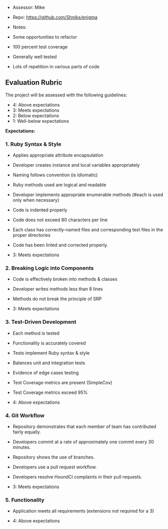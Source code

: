 * Assessor: Mike

* Repo: https://github.com/Shniks/enigma

* Notes:
* Some opportunities to refactor
* 100 percent test coverage
* Generally well tested
* Lots of repetition in various parts of code


## Evaluation Rubric

The project will be assessed with the following guidelines:

* 4: Above expectations
* 3: Meets expectations
* 2: Below expectations
* 1: Well-below expectations

**Expectations:**

### 1. Ruby Syntax & Style

* Applies appropriate attribute encapsulation  
* Developer creates instance and local variables appropriately
* Naming follows convention (is idiomatic)
* Ruby methods used are logical and readable  
* Developer implements appropriate enumerable methods (#each is used only when necessary)
* Code is indented properly
* Code does not exceed 80 characters per line
* Each class has correctly-named files and corresponding test files in the proper directories
* Code has been linted and corrected properly.

* 3: Meets expectations

### 2. Breaking Logic into Components

* Code is effectively broken into methods & classes
* Developer writes methods less than 8 lines
* Methods do not break the principle of SRP

* 3: Meets expectations

### 3. Test-Driven Development

* Each method is tested  
* Functionality is accurately covered
* Tests implement Ruby syntax & style   
* Balances unit and integration tests
* Evidence of edge cases testing
* Test Coverage metrics are present (SimpleCov)
* Test Coverage metrics exceed 95%

* 4: Above expectations

### 4. Git Workflow

* Repository demonstrates that each member of team has contributed fairly equally.
* Developers commit at a rate of approximately one commit every 30 minutes.
* Repository shows the use of branches.
* Developers use a pull request workflow.
* Developers resolve HoundCI complaints in their pull requests.

* 3: Meets expectations

### 5. Functionality

* Application meets all requirements (extensions not required for a 3)

* 4: Above expectations
